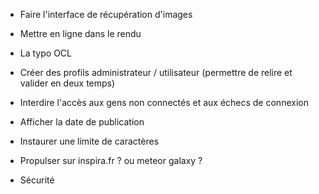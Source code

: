- Faire l'interface de récupération d'images
- Mettre en ligne dans le rendu
- La typo OCL
- Créer des profils administrateur / utilisateur (permettre de relire et valider en deux temps)
- Interdire l'accès aux gens non connectés et aux échecs de connexion
- Afficher la date de publication
- Instaurer une limite de caractères

- Propulser sur inspira.fr ? ou meteor galaxy ?
- Sécurité
